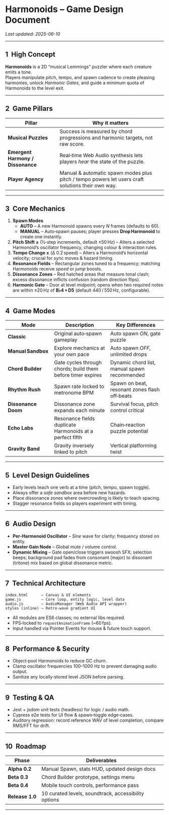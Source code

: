 # Harmonoids – Game Design Document
*Last updated: 2025-06-10*

---
## 1  High Concept
**Harmonoids** is a 2D “musical Lemmings” puzzler where each creature emits a tone.  
Players manipulate pitch, tempo, and spawn cadence to create pleasing harmonies, unlock
*Harmonic Gates*, and guide a minimum quota of Harmonoids to the level exit.

---
## 2  Game Pillars
| Pillar | Why it matters |
|--------|----------------|
| **Musical Puzzles** | Success is measured by chord progressions and harmonic targets, not raw score. |
| **Emergent Harmony / Dissonance** | Real‑time Web Audio synthesis lets players *hear* the state of the puzzle. |
| **Player Agency** | Manual & automatic spawn modes plus pitch / tempo powers let users craft solutions their own way. |

---
## 3  Core Mechanics
1. **Spawn Modes**  
   * **AUTO** – A new Harmonoid spawns every *N* frames (defaults to 60).  
   * **MANUAL** – Auto‑spawn pauses; player presses **Drop Harmonoid** to create one instantly.
2. **Pitch Shift ±** (½‑step increments, default ±50 Hz) – Alters a selected Harmonoid’s oscillator frequency, changing colour & interaction rules.
3. **Tempo Change ±** (Δ 0.2 speed) – Alters a Harmonoid’s horizontal velocity; crucial for sync moves & hazard timing.
4. **Resonance Fields** – Rectangular zones tuned to a frequency; matching Harmonoids receive *speed* or *jump* boosts.
5. **Dissonance Zones** – Red hatched areas that measure tonal clash; excess dissonance inflicts confusion (random direction flips).
6. **Harmonic Gate** – Door at level midpoint; opens when two required notes are within ±20 Hz of **B♭4 + D5** (default 440 / 550 Hz, configurable).

---
## 4  Game Modes
| Mode | Description | Key Differences |
|------|-------------|-----------------|
| **Classic** | Original auto‑spawn gameplay | Auto spawn *ON*, gate puzzle |
| **Manual Sandbox** | Explore mechanics at your own pace | Auto spawn *OFF,* unlimited drops |
| **Chord Builder** | Gate cycles through chords; build them before timer expires | Dynamic chord list, manual spawn recommended |
| **Rhythm Rush** | Spawn rate locked to metronome BPM | Spawn on beat, resonant zones flash off‑beats |
| **Dissonance Doom** | Dissonance zone expands each minute | Survival focus, pitch control critical |
| **Echo Labs** | Resonance fields duplicate Harmonoids at a perfect fifth | Chain‑reaction puzzle potential |
| **Gravity Band** | Gravity inversely linked to pitch | Vertical platforming twist |

---
## 5  Level Design Guidelines
* Early levels teach one verb at a time (pitch, tempo, spawn toggle).  
* Always offer a *safe sandbox* area before new hazards.  
* Place dissonance zones where overcrowding is likely to teach spacing.  
* Stagger resonance fields so players experiment with timing.

---
## 6  Audio Design
* **Per‑Harmonoid Oscillator** – *Sine* wave for clarity; frequency stored on entity.  
* **Master Gain Node** – Global mute / volume control.  
* **Dynamic Mixing** – Gate open/close triggers swoosh SFX; selection beeps; background pad fades from consonant (major) to dissonant (tritone) mix based on global dissonance metric.

---
## 7  Technical Architecture
```
index.html      – Canvas & UI elements
game.js         – Core loop, entity logic, level data
audio.js        – AudioManager (Web Audio API wrapper)
styles (inline) – Retro‑wave gradient UI
```
* All modules are ES6 classes; no external libs required.  
* FPS‑locked to `requestAnimationFrame` (~60 fps).  
* Input handled via Pointer Events for mouse & future touch support.

---
## 8  Performance & Security
* Object‑pool Harmonoids to reduce GC churn.  
* Clamp oscillator frequencies 100–1000 Hz to prevent damaging audio output.  
* Sanitize any locally‑stored level JSON before parsing.

---
## 9  Testing & QA
* Jest + jsdom unit tests (headless) for logic / audio math.  
* Cypress e2e tests for UI flow & spawn‑toggle edge‑cases.  
* Auditory regression: record reference WAV of level completion, compare RMS/FFT for drift.

---
## 10  Roadmap
| Phase | Deliverables |
|-------|--------------|
| **Alpha 0.2** | Manual Spawn, stats HUD, updated design docs |
| **Beta 0.3** | Chord Builder prototype, settings menu |
| **Beta 0.4** | Mobile touch controls, performance pass |
| **Release 1.0** | 10 curated levels, soundtrack, accessibility options |

---
